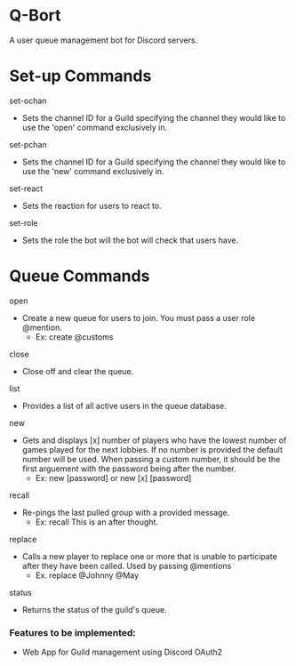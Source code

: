 # Q-Bort
A user queue management bot for Discord servers.
<h1>Set-up Commands</h1>

set-ochan
<ul><li>
  Sets the channel ID for a Guild specifying the channel they would like to use the 'open' command exclusively in.
</ul></li>

set-pchan
<ul><li>
  Sets the channel ID for a Guild specifying the channel they would like to use the 'new' command exclusively in.
</ul></li>

set-react
<ul><li>
  Sets the reaction for users to react to.
</ul></li>

set-role
<ul><li>
  Sets the role the bot will the bot will check that users have.
</ul></li>

<h1>Queue Commands</h1>

open
<ul><li>
  Create a new queue for users to join. You must pass a user role @mention. 
  <ul><li>
    Ex: create @customs
  </ul></li>
</ul></li>

close
<ul><li>
  Close off and clear the queue.
</ul></li>

list
<ul><li>
  Provides a list of all active users in the queue database.
</ul></li>

new
<ul><li>
  Gets and displays [x] number of players who have the lowest number of games played for the next lobbies. If no number is provided the default number will be used. When passing a custom number, it should be the first arguement with the password being after the number.
  <ul><li>
    Ex: new [password] or new [x] [password]
  </ul></li>
</ul></li>

recall
<ul><li>
  Re-pings the last pulled group with a provided message.
  <ul><li>
    Ex: recall This is an after thought.
  </ul></li>
</ul></li>

replace
<ul><li>
  Calls a new player to replace one or more that is unable to participate after they have been called. Used by passing @mentions
  <ul><li>
    Ex. replace @Johnny @May
  </ul></li>
</ul></li>

status
<ul><li>
  Returns the status of the guild's queue.
</ul></li>
<h3>Features to be implemented:</h3>
<ul><li>
  Web App for Guild management using Discord OAuth2
</li></ul>
